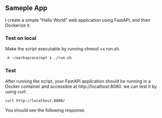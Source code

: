 ## Sameple App 
I create a simple “Hello World” web application using FastAPI, and then Dockerize it.

### Test on local 
Make the script executable by running chmod +x run.sh.
```sh
 π ~/workspcace/opt ❯ ./run.sh
```
### Test

After running the script, your FastAPI application should be running in a Docker container and accessible at http://localhost:8080. 
we can test it by using curl:
```sh
curl http://localhost:8080/
```
You should see the following response:
```sh

```